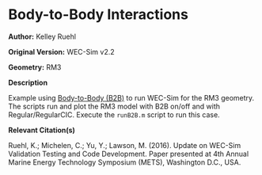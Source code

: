 # Body-to-Body Interactions

**Author:**  	Kelley Ruehl

**Original Version:** 	WEC-Sim v2.2

**Geometry:**	RM3

**Description**	

Example using [Body-to-Body (B2B)](https://wec-sim.github.io/WEC-Sim/main/user/advanced_features.html#body-to-body-interactions) to run WEC-Sim for the RM3 geometry. The scripts run and plot the RM3 model with B2B on/off and with Regular/RegularCIC. Execute the `runB2B.m` script to run this case. 

**Relevant Citation(s)**

Ruehl, K.; Michelen, C.; Yu, Y.; Lawson, M. (2016). Update on WEC-Sim Validation Testing and Code Development. Paper presented at 4th Annual Marine Energy Technology Symposium (METS), Washington D.C., USA.
